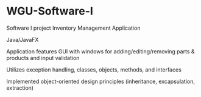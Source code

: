 # WGU-Software-I
Software I project
Inventory Management Application

Java/JavaFX

Application features GUI with windows for adding/editing/removing parts & products and input validation

Utilizes exception handling, classes, objects, methods, and interfaces

Implemented object-oriented design principles (inheritance, excapsulation, extraction)
